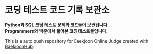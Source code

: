 # 코딩 테스트 코드 기록 보관소 

**Python과 SQL 코딩 테스트 문제와 코드들이 보관됩니다.**  
**Programmers와 백준에서 풀어본 코딩 테스트들입니다.**  
  
  This is a auto push repository for Baekjoon Online Judge created with [BaekjoonHub](https://github.com/BaekjoonHub/BaekjoonHub).  
